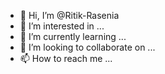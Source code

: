 - 👋 Hi, I’m @Ritik-Rasenia
- 👀 I’m interested in ...
- 🌱 I’m currently learning ...
- 💞️ I’m looking to collaborate on ...
- 📫 How to reach me ...

<!---
Ritik-Rasenia/Ritik-Rasenia is a ✨ special ✨ repository because its `README.md` (this file) appears on your GitHub profile.
You can click the Preview link to take a look at your changes.
--->
